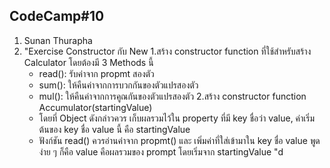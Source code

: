 ## CodeCamp#10 ##
1. Sunan Thurapha
2. "Exercise Constructor กับ New
    1.สร้าง constructor function ที่ใช้สำหรับสร้าง Calculator โดยต้องมี 3 Methods นี้
    - read(): รับค่าจาก propmt สองตัว
    - sum(): ให้คืนค่าจากการบวกกันของตัวแปรสองตัว
    - mul(): ให้คืนค่าจากการคูณกันของตัวแปรสองตัว
    2.สร้าง constructor function Accumulator(startingValue)
    - โดยที่ Object ดังกล่าวควร เก็บผลรวมไว้ใน property ที่มี key ชื่อว่า value, ค่าเริ่มต้นของ key ชื่อ value นี้ คือ startingValue
    - ฟังก์ชัน read() ควรอ่านค่าจาก propmt() และ เพิ่มค่าที่ใส่เข้ามาใน key ชื่อ value
    พูดง่าย ๆ ก็คือ value คือผลรวมของ prompt โดยเริ่มจาก startingValue
    "d